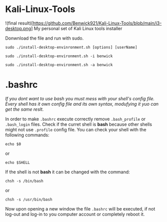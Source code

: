 # Kali-Linux-Tools
!(final result)[https://github.com/Benwick921/Kali-Linux-Tools/blob/main/i3-desktop.png]
My personal set of Kali Linux tools installer

Donwnload the file and run with sudo.

```
sudo ./install-desktop-envinronment.sh [options] [userName]
```

```
sudo ./install-desktop-environment.sh -i benwick
```

```
sudo ./install-desktop-environment.sh -a benwick
```

# .bashrc

*If you dont want to use bash you must mess with your shell's config file. Every shell has it own config file and its own syntax, modufying it yuo can get the same reslt.*

In order to make `.bashrc` execute correctly remove `.bash_profile` or `.bash_login` files. Check if the curret shell is **bash** because other shells might not use `.profile` config file. You can check your shell with the following commands:

```
echo $0
```

or

```
echo $SHELL
```

If the shell is not **bash** it can be changed with the command:

```
chsh -s /bin/bash
```

or

```
chsh -s /usr/bin/bash
```

Now upon opening a new window the file `.bashrc` will be executed, if not log-out and log-in to you computer account or completely reboot it.
